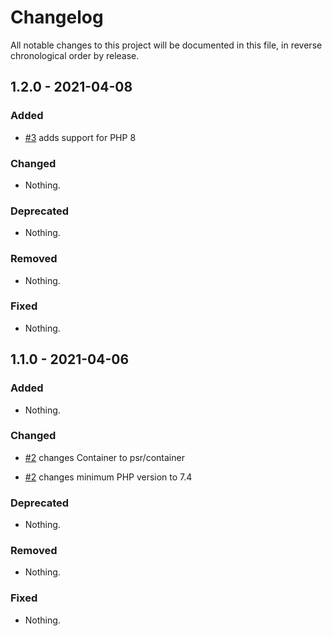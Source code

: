 # Changelog

All notable changes to this project will be documented in this file, in reverse chronological order by release.

## 1.2.0 - 2021-04-08

### Added

- [#3](https://github.com/MidnightDesign/automatic-di/pull/3) adds support for PHP 8

### Changed

- Nothing.

### Deprecated

- Nothing.

### Removed

- Nothing.

### Fixed

- Nothing.

## 1.1.0 - 2021-04-06

### Added

- Nothing.

### Changed

- [#2](https://github.com/MidnightDesign/automatic-di/pull/2) changes Container to psr/container

- [#2](https://github.com/MidnightDesign/automatic-di/pull/2) changes minimum PHP version to 7.4

### Deprecated

- Nothing.

### Removed

- Nothing.

### Fixed

- Nothing.
